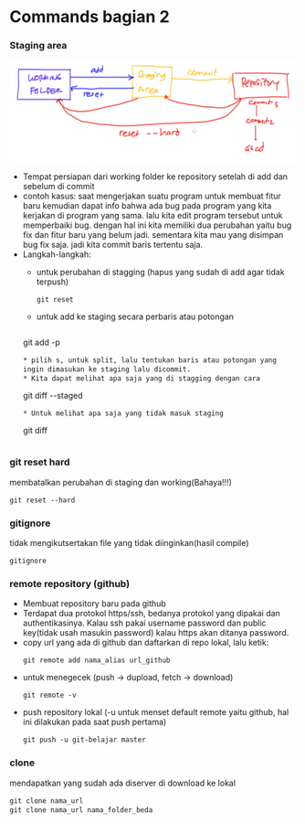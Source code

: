 Commands bagian 2
=================
### Staging area

![](img/git-staging.png)

- Tempat persiapan dari working folder ke repository setelah di add dan sebelum di commit
- contoh kasus: saat mengerjakan suatu program untuk membuat fitur baru kemudian dapat info bahwa ada bug pada program yang kita kerjakan di program yang sama. lalu kita edit program tersebut untuk memperbaiki bug. dengan hal ini kita memiliki dua perubahan yaitu bug fix dan fitur baru yang belum jadi. sementara kita mau yang disimpan bug fix saja. jadi kita commit baris tertentu saja.
- Langkah-langkah:
  * untuk perubahan di stagging (hapus yang sudah di add agar tidak terpush)
    ```
    git reset
    ```
  
  * untuk add ke staging secara perbaris atau potongan
    ``` 
   git add -p
    ```
  * pilih s, untuk split, lalu tentukan baris atau potongan yang ingin dimasukan ke staging lalu dicommit.
  * Kita dapat melihat apa saja yang di stagging dengan cara
    ```
    git diff --staged
    ```
  * Untuk melihat apa saja yang tidak masuk staging
    ```
    git diff
    ```

### git reset hard
membatalkan perubahan di staging dan working(Bahaya!!!)
```
git reset --hard
```

### gitignore
tidak mengikutsertakan file yang tidak diinginkan(hasil compile)
```
gitignore
```

### remote repository (github)
- Membuat repository baru pada github
- Terdapat dua protokol https/ssh, bedanya protokol yang dipakai dan authentikasinya. Kalau ssh pakai username password dan public key(tidak usah masukin password) kalau https akan ditanya password.
- copy url yang ada di github dan daftarkan di repo lokal, lalu ketik:
  ```  
  git remote add nama_alias url_github
  ```
- untuk menegecek (push -> dupload, fetch -> download)
  ```
  git remote -v
  ```
- push repository lokal (-u untuk menset default remote yaitu github, hal ini dilakukan pada saat push pertama)
  ```
  git push -u git-belajar master
  ```

### clone
mendapatkan yang sudah ada diserver di download ke lokal
```
git clone nama_url
git clone nama_url nama_folder_beda
```
